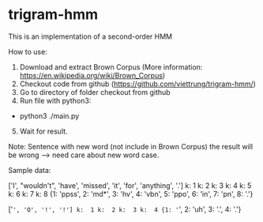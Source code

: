 # trigram-hmm
This is an implementation of a second-order HMM

How to use:

1. Download and extract Brown Corpus (More information: https://en.wikipedia.org/wiki/Brown_Corpus)
2. Checkout code from github (https://github.com/viettrung/trigram-hmm/)
3. Go to directory of folder checkout from github
4. Run file with python3: 
 - python3 ./main.py
5. Wait for result.

Note: Sentence with new word (not include in Brown Corpus) the result will be wrong 
--> need care about new word case.

Sample data: 

['I', "wouldn't", 'have', 'missed', 'it', 'for', 'anything', '.']
k:  1
k:  2
k:  3
k:  4
k:  5
k:  6
k:  7
k:  8
{1: 'ppss', 2: 'md*', 3: 'hv', 4: 'vbn', 5: 'ppo', 6: 'in', 7: 'pn', 8: '.'}

['``', 'O', '!', '!']
k:  1
k:  2
k:  3
k:  4
{1: '``', 2: 'uh', 3: '.', 4: '.'}
